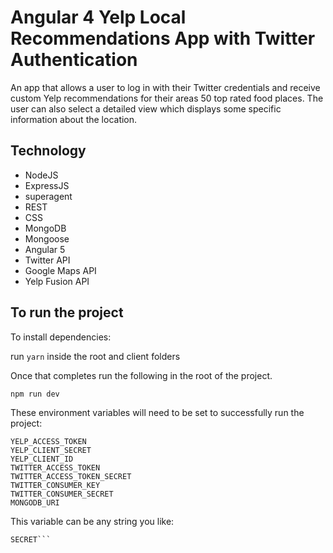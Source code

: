 # Angular 4 Yelp Local Recommendations App with Twitter Authentication 

An app that allows a user to log in with their Twitter credentials and receive custom Yelp recommendations for their areas 50 top rated food places. The user can also select a detailed view which displays some specific information about the location.

## Technology 
- NodeJS
- ExpressJS
- superagent
- REST
- CSS
- MongoDB
- Mongoose 
- Angular 5
- Twitter API
- Google Maps API
- Yelp Fusion API

## To run the project

To install dependencies: 

run `yarn` inside the root and client folders

Once that completes run the following in the root of the project.
```
npm run dev 
```

These environment variables will need to be set to successfully run the project:
```
YELP_ACCESS_TOKEN
YELP_CLIENT_SECRET
YELP_CLIENT_ID
TWITTER_ACCESS_TOKEN
TWITTER_ACCESS_TOKEN_SECRET
TWITTER_CONSUMER_KEY
TWITTER_CONSUMER_SECRET
MONGODB_URI
```

This variable can be any string you like:
```
SECRET```
